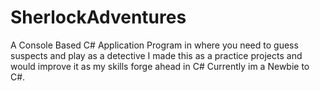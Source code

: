 # SherlockAdventures
A Console Based C# Application Program in where you need to guess suspects and play as a detective
I made this as a practice projects and would improve it as my skills forge ahead in C# Currently im a Newbie to C#.

